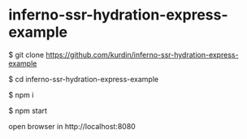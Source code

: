 # inferno-ssr-hydration-express-example

$ git clone https://github.com/kurdin/inferno-ssr-hydration-express-example

$ cd inferno-ssr-hydration-express-example

$ npm i

$ npm start

open browser in http://localhost:8080
